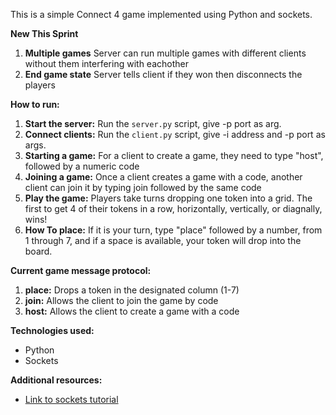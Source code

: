 This is a simple Connect 4 game implemented using Python and sockets.

**New This Sprint**
1. **Multiple games** Server can run multiple games with different clients without them interfering with eachother
2. **End game state** Server tells client if they won then disconnects the players
   
**How to run:**
1. **Start the server:** Run the `server.py` script, give -p port as arg.
2. **Connect clients:** Run the `client.py` script, give -i address and -p port as args.
3. **Starting a game:** For a client to create a game, they need to type "host", followed by a numeric code
4. **Joining a game:** Once a client creates a game with a code, another client can join it by typing join followed by the same code
5. **Play the game:** Players take turns dropping one token into a grid. The first to get 4 of their tokens in a row, horizontally, vertically, or diagnally, wins!
6. **How To place:** If it is your turn, type "place" followed by a number, from 1 through 7, and if a space is available, your token will drop into the board.

**Current game message protocol:**
1. **place:** Drops a token in the designated column (1-7)
1. **join:** Allows the client to join the game by code
2. **host:** Allows the client to create a game with a code

**Technologies used:**
* Python
* Sockets

**Additional resources:**
* [Link to sockets tutorial](https://docs.python.org/3/howto/sockets.html)
